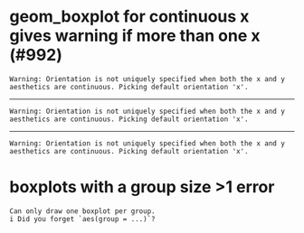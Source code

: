 # geom_boxplot for continuous x gives warning if more than one x (#992)

    Warning: Orientation is not uniquely specified when both the x and y aesthetics are continuous. Picking default orientation 'x'.

---

    Warning: Orientation is not uniquely specified when both the x and y aesthetics are continuous. Picking default orientation 'x'.

---

    Warning: Orientation is not uniquely specified when both the x and y aesthetics are continuous. Picking default orientation 'x'.

# boxplots with a group size >1 error

    Can only draw one boxplot per group.
    i Did you forget `aes(group = ...)`?

